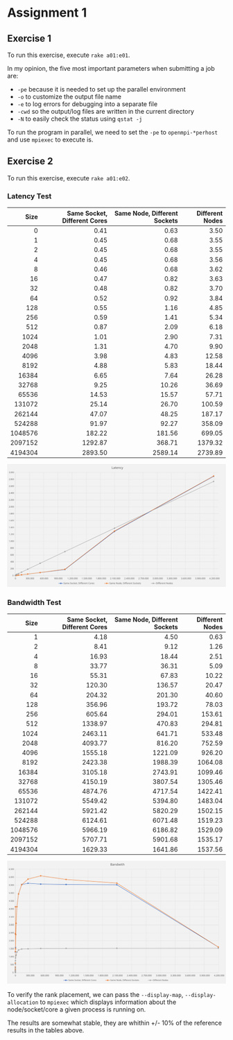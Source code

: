 # Assignment 1

## Exercise 1

To run this exercise, execute `rake a01:e01`.

In my opinion, the five most important parameters when submitting a job are:

- `-pe` because it is needed to set up the parallel environment
- `-o` to customize the output file name
- `-e` to log errors for debugging into a separate file
- `-cwd` so the output/log files are written in the current directory
- `-N` to easily check the status using `qstat -j`

To run the program in parallel, we need to set the `-pe` to `openmpi-*perhost` and use `mpiexec` to execute is.

## Exercise 2

To run this exercise, execute `rake a01:e02`.

###  Latency Test

| Size    | Same Socket, Different Cores | Same Node, Different Sockets | Different Nodes |
|--------:|-----------------------------:|-----------------------------:|----------------:|
|       0 |                         0.41 |                         0.63 |            3.50 |
|       1 |                         0.45 |                         0.68 |            3.55 |
|       2 |                         0.45 |                         0.68 |            3.55 |
|       4 |                         0.45 |                         0.68 |            3.56 |
|       8 |                         0.46 |                         0.68 |            3.62 |
|      16 |                         0.47 |                         0.82 |            3.63 |
|      32 |                         0.48 |                         0.82 |            3.70 |
|      64 |                         0.52 |                         0.92 |            3.84 |
|     128 |                         0.55 |                         1.16 |            4.85 |
|     256 |                         0.59 |                         1.41 |            5.34 |
|     512 |                         0.87 |                         2.09 |            6.18 |
|    1024 |                         1.01 |                         2.90 |            7.31 |
|    2048 |                         1.31 |                         4.70 |            9.90 |
|    4096 |                         3.98 |                         4.83 |           12.58 |
|    8192 |                         4.88 |                         5.83 |           18.44 |
|   16384 |                         6.65 |                         7.64 |           26.28 |
|   32768 |                         9.25 |                        10.26 |           36.69 |
|   65536 |                        14.53 |                        15.57 |           57.71 |
|  131072 |                        25.14 |                        26.70 |          100.59 |
|  262144 |                        47.07 |                        48.25 |          187.17 |
|  524288 |                        91.97 |                        92.27 |          358.09 |
| 1048576 |                       182.22 |                       181.56 |          699.05 |
| 2097152 |                      1292.87 |                       368.71 |         1379.32 |
| 4194304 |                      2893.50 |                      2589.14 |         2739.89 |

![](images/latency.svg)

### Bandwidth Test

| Size    | Same Socket, Different Cores | Same Node, Different Sockets | Different Nodes |
|--------:|-----------------------------:|-----------------------------:|----------------:|
|       1 |                         4.18 |                         4.50 |            0.63 |
|       2 |                         8.41 |                         9.12 |            1.26 |
|       4 |                        16.93 |                        18.44 |            2.51 |
|       8 |                        33.77 |                        36.31 |            5.09 |
|      16 |                        55.31 |                        67.83 |           10.22 |
|      32 |                       120.30 |                       136.57 |           20.47 |
|      64 |                       204.32 |                       201.30 |           40.60 |
|     128 |                       356.96 |                       193.72 |           78.03 |
|     256 |                       605.64 |                       294.01 |          153.61 |
|     512 |                      1338.97 |                       470.83 |          294.81 |
|    1024 |                      2463.11 |                       641.71 |          533.48 |
|    2048 |                      4093.77 |                       816.20 |          752.59 |
|    4096 |                      1555.18 |                      1221.09 |          926.20 |
|    8192 |                      2423.38 |                      1988.39 |         1064.08 |
|   16384 |                      3105.18 |                      2743.91 |         1099.46 |
|   32768 |                      4150.19 |                      3807.54 |         1305.46 |
|   65536 |                      4874.76 |                      4717.54 |         1422.41 |
|  131072 |                      5549.42 |                      5394.80 |         1483.04 |
|  262144 |                      5921.42 |                      5820.29 |         1502.15 |
|  524288 |                      6124.61 |                      6071.48 |         1519.23 |
| 1048576 |                      5966.19 |                      6186.82 |         1529.09 |
| 2097152 |                      5707.71 |                      5901.68 |         1535.17 |
| 4194304 |                      1629.33 |                      1641.86 |         1537.56 |

![](images/bandwith.svg)

To verify the rank placement, we can pass the `--display-map`, `--display-allocation` to `mpiexec` which displays information about the node/socket/core a given process is running on.

The results are somewhat stable, they are whithin +/- 10% of the reference results in the tables above.
